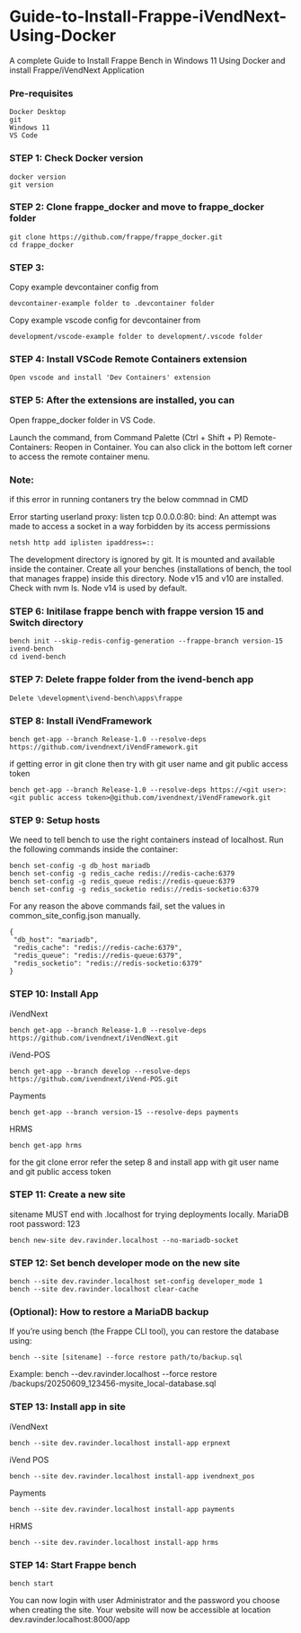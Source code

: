 # Guide-to-Install-Frappe-iVendNext-Using-Docker

A complete Guide to Install Frappe Bench in Windows 11 Using Docker and install Frappe/iVendNext Application

### Pre-requisites 

    Docker Desktop
    git
    Windows 11 
    VS Code

### STEP 1: Check Docker version
    docker version
    git version

### STEP 2:  Clone frappe_docker and move to frappe_docker folder

    git clone https://github.com/frappe/frappe_docker.git
    cd frappe_docker

### STEP 3:

   Copy example devcontainer config from 
    
    devcontainer-example folder to .devcontainer folder
    
   Copy example vscode config for devcontainer from 
    
    development/vscode-example folder to development/.vscode folder
   
### STEP 4: Install VSCode Remote Containers extension
    
    Open vscode and install 'Dev Containers' extension
    
###  STEP 5: After the extensions are installed, you can

  Open frappe_docker folder in VS Code.
  
  Launch the command, from Command Palette (Ctrl + Shift + P) Remote-Containers: Reopen in Container. You can also click in the bottom left corner to access the remote   container menu.
  
### Note: 
   if this error in running contaners try the below commnad in CMD
   
   Error starting userland proxy: listen tcp 0.0.0.0:80: bind: An attempt was made to access a socket in a way forbidden by its access permissions
	
    netsh http add iplisten ipaddress=::
                
   The development directory is ignored by git. It is mounted and available inside the container. Create all your benches (installations of bench, the tool that          manages frappe) inside this directory.
   Node v15 and v10 are installed. Check with nvm ls. Node v14 is used by default.
                
    
### STEP 6: Initilase frappe bench with frappe version 15 and Switch directory
    
    bench init --skip-redis-config-generation --frappe-branch version-15 ivend-bench
    cd ivend-bench

### STEP 7: Delete frappe folder from the ivend-bench app 
 
    Delete \development\ivend-bench\apps\frappe
    
### STEP 8: Install iVendFramework

    bench get-app --branch Release-1.0 --resolve-deps https://github.com/ivendnext/iVendFramework.git
    
if getting error in git clone then try with git user name and git public access token 

    bench get-app --branch Release-1.0 --resolve-deps https://<git user>:<git public access token>@github.com/ivendnext/iVendFramework.git

### STEP 9: Setup hosts
    
   We need to tell bench to use the right containers instead of localhost. Run the following commands inside the container:

    bench set-config -g db_host mariadb
    bench set-config -g redis_cache redis://redis-cache:6379
    bench set-config -g redis_queue redis://redis-queue:6379
    bench set-config -g redis_socketio redis://redis-socketio:6379
    
  For any reason the above commands fail, set the values in common_site_config.json manually.

    {
	 "db_host": "mariadb",
	 "redis_cache": "redis://redis-cache:6379",
	 "redis_queue": "redis://redis-queue:6379",
	 "redis_socketio": "redis://redis-socketio:6379"
    }
    
### STEP 10: Install App
 iVendNext
    
    bench get-app --branch Release-1.0 --resolve-deps https://github.com/ivendnext/iVendNext.git

 iVend-POS
    
    bench get-app --branch develop --resolve-deps https://github.com/ivendnext/iVend-POS.git
 Payments

    bench get-app --branch version-15 --resolve-deps payments
 HRMS    
    
    bench get-app hrms
    
for the git clone error refer the setep 8 and install app with git user name and git public access token

### STEP 11: Create a new site
   sitename MUST end with .localhost for trying deployments locally.
   MariaDB root password: 123
    
    bench new-site dev.ravinder.localhost --no-mariadb-socket  

### STEP 12: Set bench developer mode on the new site
    
    bench --site dev.ravinder.localhost set-config developer_mode 1
    bench --site dev.ravinder.localhost clear-cache 
    
### (Optional): How to restore a MariaDB backup

If you’re using bench (the Frappe CLI tool), you can restore the database using:
    
    bench --site [sitename] --force restore path/to/backup.sql
    
Example:
    bench --dev.ravinder.localhost --force restore /backups/20250609_123456-mysite_local-database.sql
    
### STEP 13: Install app in site
  iVendNext

    bench --site dev.ravinder.localhost install-app erpnext
    
  iVend POS

    bench --site dev.ravinder.localhost install-app ivendnext_pos   

  Payments

    bench --site dev.ravinder.localhost install-app payments
    
  HRMS 

    bench --site dev.ravinder.localhost install-app hrms

### STEP 14: Start Frappe bench 
    
    bench start
    
You can now login with user Administrator and the password you choose when creating the site. Your website will now be accessible at location dev.ravinder.localhost:8000/app
    
   
